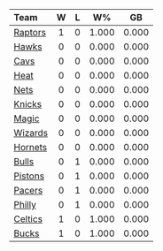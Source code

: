 | Team                            |  W  |  L  |  W%   |  GB   |
|:--------------------------------|:---:|:---:|:-----:|:-----:|
| [Raptors](/r/torontoraptors)    |  1  |  0  | 1.000 | 0.000 |
| [Hawks](/r/AtlantaHawks)        |  0  |  0  | 0.000 | 0.000 |
| [Cavs](/r/clevelandcavs)        |  0  |  0  | 0.000 | 0.000 |
| [Heat](/r/heat)                 |  0  |  0  | 0.000 | 0.000 |
| [Nets](/r/GoNets)               |  0  |  0  | 0.000 | 0.000 |
| [Knicks](/r/NYKnicks)           |  0  |  0  | 0.000 | 0.000 |
| [Magic](/r/OrlandoMagic)        |  0  |  0  | 0.000 | 0.000 |
| [Wizards](/r/washingtonwizards) |  0  |  0  | 0.000 | 0.000 |
| [Hornets](/r/CharlotteHornets)  |  0  |  0  | 0.000 | 0.000 |
| [Bulls](/r/chicagobulls)        |  0  |  1  | 0.000 | 0.000 |
| [Pistons](/r/DetroitPistons)    |  0  |  1  | 0.000 | 0.000 |
| [Pacers](/r/pacers)             |  0  |  1  | 0.000 | 0.000 |
| [Philly](/r/sixers)             |  0  |  1  | 0.000 | 0.000 |
| [Celtics](/r/bostonceltics)     |  1  |  0  | 1.000 | 0.000 |
| [Bucks](/r/MkeBucks)            |  1  |  0  | 1.000 | 0.000 |